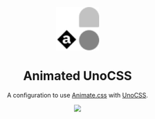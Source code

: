 <div align="center">
  <img src="./public/logo.svg" width="100px" height="100px" />
</div>

<h1 align="center">Animated UnoCSS</h1>

<p align="center">
A configuration to use <a href="https://github.com/animate-css/animate.css">Animate.css</a> with <a href="https://github.com/unocss/unocss">UnoCSS</a>.
</p>

<p align="center">
  <a href="https://www.npmjs.com/package/animated-unocss"><img src="https://img.shields.io/npm/v/animated-unocss?color=729B1B&label="></a>
<p>

